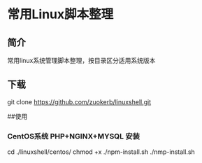 常用Linux脚本整理
=================
## 简介
常用linux系统管理脚本整理，按目录区分适用系统版本 <br>

## 下载
git clone https://github.com/zuokerb/linuxshell.git

##使用
### CentOS系统 PHP+NGINX+MYSQL 安装
cd ./linuxshell/centos/
chmod +x ./npm-install.sh
./nmp-install.sh